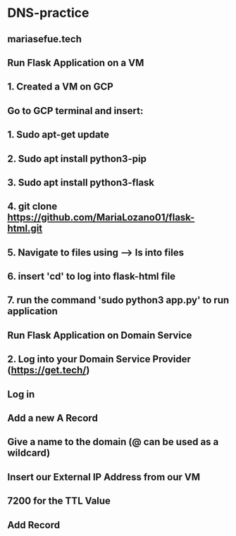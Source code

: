 # DNS-practice

## mariasefue.tech 

## Run Flask Application on a VM
## 1. Created a VM on GCP
## Go to GCP terminal and insert:
## 1. Sudo apt-get update
## 2. Sudo apt install python3-pip
## 3. Sudo apt install python3-flask
## 4. git clone https://github.com/MariaLozano01/flask-html.git
## 5. Navigate to files using --> ls into files
## 6. insert 'cd' to log into flask-html file
## 7. run the command 'sudo python3 app.py' to run application 

## Run Flask Application on Domain Service 
## 2. Log into your Domain Service Provider (https://get.tech/)
## Log in
## Add a new A Record
## Give a name to the domain (@ can be used as a wildcard)
## Insert our External IP Address from our VM
## 7200 for the TTL Value
## Add Record
